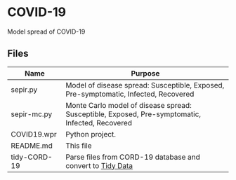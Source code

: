 # COVID-19
Model  spread of COVID-19

## Files

| Name | Purpose |
|--------------------|----------------------------------------------------------------------------------------------------------|
|sepir.py|Model of disease spread: Susceptible, Exposed, Pre-symptomatic, Infected, Recovered|
|sepir-mc.py|Monte Carlo model of disease spread: Susceptible, Exposed, Pre-symptomatic, Infected, Recovered|
|COVID19.wpr|Python project.|
|README.md|This file|
|tidy-CORD-19|Parse files from CORD-19 database and convert to [Tidy Data](https://vita.had.co.nz/papers/tidy-data.pdf)|